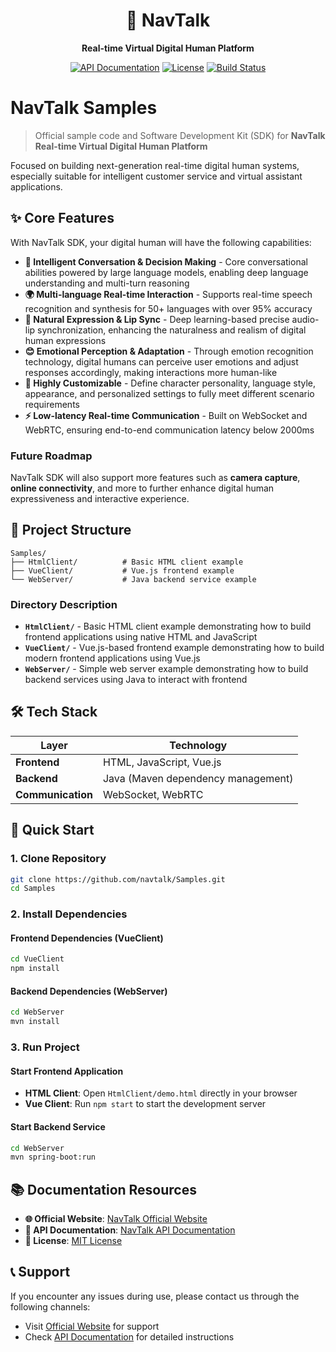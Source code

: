<div align="center">

# 🚀 NavTalk

**Real-time Virtual Digital Human Platform**

[![API Documentation](https://img.shields.io/badge/API-Documentation-green)](https://www.navtalk.ai/docs)
[![License](https://img.shields.io/badge/License-MIT-green)](https://opensource.org/licenses/MIT)
[![Build Status](https://img.shields.io/badge/Build-Passing-brightgreen)](https://github.com/navtalk/Samples/actions)

</div>


# NavTalk Samples

> Official sample code and Software Development Kit (SDK) for **NavTalk Real-time Virtual Digital Human Platform**

Focused on building next-generation real-time digital human systems, especially suitable for intelligent customer service and virtual assistant applications.



## ✨ Core Features

With NavTalk SDK, your digital human will have the following capabilities:

- **🧠 Intelligent Conversation & Decision Making** - Core conversational abilities powered by large language models, enabling deep language understanding and multi-turn reasoning
- **🌍 Multi-language Real-time Interaction** - Supports real-time speech recognition and synthesis for 50+ languages with over 95% accuracy
- **👄 Natural Expression & Lip Sync** - Deep learning-based precise audio-lip synchronization, enhancing the naturalness and realism of digital human expressions
- **😊 Emotional Perception & Adaptation** - Through emotion recognition technology, digital humans can perceive user emotions and adjust responses accordingly, making interactions more human-like
- **🎨 Highly Customizable** - Define character personality, language style, appearance, and personalized settings to fully meet different scenario requirements
- **⚡ Low-latency Real-time Communication** - Built on WebSocket and WebRTC, ensuring end-to-end communication latency below 2000ms

### Future Roadmap

NavTalk SDK will also support more features such as **camera capture**, **online connectivity**, and more to further enhance digital human expressiveness and interactive experience.



## 📁 Project Structure

```
Samples/
├── HtmlClient/          # Basic HTML client example
├── VueClient/           # Vue.js frontend example
└── WebServer/           # Java backend service example
```

### Directory Description

- **`HtmlClient/`** - Basic HTML client example demonstrating how to build frontend applications using native HTML and JavaScript
- **`VueClient/`** - Vue.js-based frontend example demonstrating how to build modern frontend applications using Vue.js
- **`WebServer/`** - Simple web server example demonstrating how to build backend services using Java to interact with frontend


## 🛠️ Tech Stack

| Layer | Technology |
|-------|------------|
| **Frontend** | HTML, JavaScript, Vue.js |
| **Backend** | Java (Maven dependency management) |
| **Communication** | WebSocket, WebRTC |


## 🚀 Quick Start

### 1. Clone Repository

```bash
git clone https://github.com/navtalk/Samples.git
cd Samples
```

### 2. Install Dependencies

#### Frontend Dependencies (VueClient)

```bash
cd VueClient
npm install
```

#### Backend Dependencies (WebServer)

```bash
cd WebServer
mvn install
```

### 3. Run Project

#### Start Frontend Application

- **HTML Client**: Open `HtmlClient/demo.html` directly in your browser
- **Vue Client**: Run `npm start` to start the development server

#### Start Backend Service

```bash
cd WebServer
mvn spring-boot:run
```


## 📚 Documentation Resources

- **🌐 Official Website**: [NavTalk Official Website](https://www.navtalk.ai)
- **📖 API Documentation**: [NavTalk API Documentation](https://www.navtalk.ai/docs)
- **📄 License**: [MIT License](https://opensource.org/licenses/MIT)


## 📞 Support

If you encounter any issues during use, please contact us through the following channels:

- Visit [Official Website](https://navtalk.ai/support/) for support
- Check [API Documentation](https://www.navtalk.ai/docs) for detailed instructions

